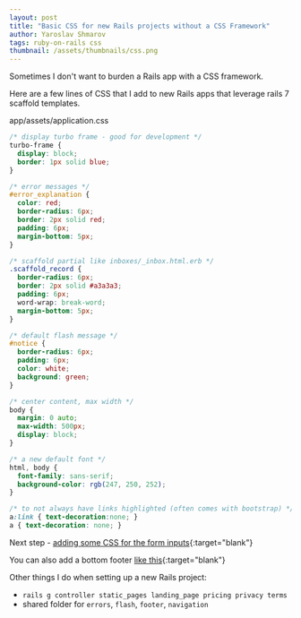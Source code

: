 ```yaml
---
layout: post
title: "Basic CSS for new Rails projects without a CSS Framework"
author: Yaroslav Shmarov
tags: ruby-on-rails css
thumbnail: /assets/thumbnails/css.png
---
```


Sometimes I don't want to burden a Rails app with a CSS framework.

Here are a few lines of CSS that I add to new Rails apps that leverage rails 7 scaffold templates.

app/assets/application.css
```css
/* display turbo frame - good for development */
turbo-frame {
  display: block;
  border: 1px solid blue;
}

/* error messages */
#error_explanation {
  color: red;
  border-radius: 6px;
  border: 2px solid red;
  padding: 6px;
  margin-bottom: 5px;
}

/* scaffold partial like inboxes/_inbox.html.erb */
.scaffold_record {
  border-radius: 6px;
  border: 2px solid #a3a3a3;
  padding: 6px;
  word-wrap: break-word;
  margin-bottom: 5px;
}

/* default flash message */
#notice {
  border-radius: 6px;
  padding: 6px;
  color: white;
  background: green;
}

/* center content, max width */
body {
  margin: 0 auto;
  max-width: 500px;
  display: block;
}

/* a new default font */
html, body {
  font-family: sans-serif;
  background-color: rgb(247, 250, 252);
}

/* to not always have links highlighted (often comes with bootstrap) */
a:link { text-decoration:none; }
a { text-decoration: none; }
```

Next step - [adding some CSS for the form inputs](https://www.w3schools.com/css/css_form.asp){:target="blank"}

You can also add a bottom footer [like this](https://blog.corsego.com/footer-bottom-of-page){:target="blank"}

Other things I do when setting up a new Rails project:
* `rails g controller static_pages landing_page pricing privacy terms`
* shared folder for `errors`, `flash`, `footer`, `navigation`
